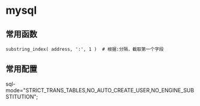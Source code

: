 # mysql


## 常用函数

```
substring_index( address, ':', 1 )  # 根据:分隔，截取第一个字段
```


## 常用配置

sql-mode="STRICT_TRANS_TABLES,NO_AUTO_CREATE_USER,NO_ENGINE_SUBSTITUTION";